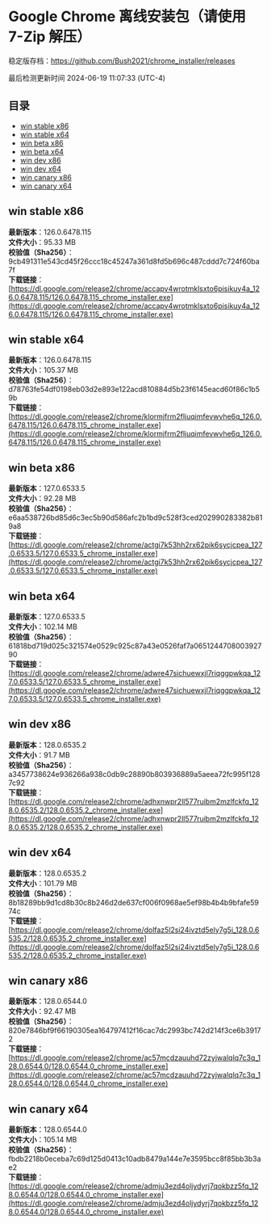 # Google Chrome 离线安装包（请使用 7-Zip 解压）
稳定版存档：<https://github.com/Bush2021/chrome_installer/releases>

最后检测更新时间
2024-06-19 11:07:33 (UTC-4)


## 目录
* [win stable x86](https://github.com/Bush2021/chrome_installer?tab=readme-ov-file#win-stable-x86)
* [win stable x64](https://github.com/Bush2021/chrome_installer?tab=readme-ov-file#win-stable-x64)
* [win beta x86](https://github.com/Bush2021/chrome_installer?tab=readme-ov-file#win-beta-x86)
* [win beta x64](https://github.com/Bush2021/chrome_installer?tab=readme-ov-file#win-beta-x64)
* [win dev x86](https://github.com/Bush2021/chrome_installer?tab=readme-ov-file#win-dev-x86)
* [win dev x64](https://github.com/Bush2021/chrome_installer?tab=readme-ov-file#win-dev-x64)
* [win canary x86](https://github.com/Bush2021/chrome_installer?tab=readme-ov-file#win-canary-x86)
* [win canary x64](https://github.com/Bush2021/chrome_installer?tab=readme-ov-file#win-canary-x64)

## win stable x86
**最新版本**：126.0.6478.115  
**文件大小**：95.33 MB  
**校验值（Sha256）**：9cb491311e543cd45f26ccc18c45247a361d8fd5b696c487cddd7c724f60ba7f  
**下载链接**：[https://dl.google.com/release2/chrome/accapv4wrotmklsxto6pisikuy4a_126.0.6478.115/126.0.6478.115_chrome_installer.exe](https://dl.google.com/release2/chrome/accapv4wrotmklsxto6pisikuy4a_126.0.6478.115/126.0.6478.115_chrome_installer.exe)  

## win stable x64
**最新版本**：126.0.6478.115  
**文件大小**：105.37 MB  
**校验值（Sha256）**：d78763fe54df0198eb03d2e893e122acd810884d5b23f6145eacd60f86c1b59b  
**下载链接**：[https://dl.google.com/release2/chrome/klormjfrm2fljuqimfevwvhe6q_126.0.6478.115/126.0.6478.115_chrome_installer.exe](https://dl.google.com/release2/chrome/klormjfrm2fljuqimfevwvhe6q_126.0.6478.115/126.0.6478.115_chrome_installer.exe)  

## win beta x86
**最新版本**：127.0.6533.5  
**文件大小**：92.28 MB  
**校验值（Sha256）**：e6aa538726bd85d6c3ec5b90d586afc2b1bd9c528f3ced202990283382b819a8  
**下载链接**：[https://dl.google.com/release2/chrome/actgi7k53hh2rx62pik6sycjcpea_127.0.6533.5/127.0.6533.5_chrome_installer.exe](https://dl.google.com/release2/chrome/actgi7k53hh2rx62pik6sycjcpea_127.0.6533.5/127.0.6533.5_chrome_installer.exe)  

## win beta x64
**最新版本**：127.0.6533.5  
**文件大小**：102.14 MB  
**校验值（Sha256）**：61818bd719d025c321574e0529c925c87a43e0526faf7a065124470800392790  
**下载链接**：[https://dl.google.com/release2/chrome/adwre47sichuewxjl7riqggpwkqa_127.0.6533.5/127.0.6533.5_chrome_installer.exe](https://dl.google.com/release2/chrome/adwre47sichuewxjl7riqggpwkqa_127.0.6533.5/127.0.6533.5_chrome_installer.exe)  

## win dev x86
**最新版本**：128.0.6535.2  
**文件大小**：91.7 MB  
**校验值（Sha256）**：a3457738624e936266a938c0db9c28890b803936889a5aeea72fc995f1287c92  
**下载链接**：[https://dl.google.com/release2/chrome/adhxnwpr2ll577ruibm2mzlfckfq_128.0.6535.2/128.0.6535.2_chrome_installer.exe](https://dl.google.com/release2/chrome/adhxnwpr2ll577ruibm2mzlfckfq_128.0.6535.2/128.0.6535.2_chrome_installer.exe)  

## win dev x64
**最新版本**：128.0.6535.2  
**文件大小**：101.79 MB  
**校验值（Sha256）**：8b18289bb9d1cd8b30c8b246d2de637cf006f0968ae5ef98b4b4b9bfafe5974c  
**下载链接**：[https://dl.google.com/release2/chrome/dolfaz5l2si24ivztd5ely7g5i_128.0.6535.2/128.0.6535.2_chrome_installer.exe](https://dl.google.com/release2/chrome/dolfaz5l2si24ivztd5ely7g5i_128.0.6535.2/128.0.6535.2_chrome_installer.exe)  

## win canary x86
**最新版本**：128.0.6544.0  
**文件大小**：92.47 MB  
**校验值（Sha256）**：820e7846bf9f66190305ea164797412f16cac7dc2993bc742d214f3ce6b39172  
**下载链接**：[https://dl.google.com/release2/chrome/ac57mcdzauuhd72zyjwalqlq7c3q_128.0.6544.0/128.0.6544.0_chrome_installer.exe](https://dl.google.com/release2/chrome/ac57mcdzauuhd72zyjwalqlq7c3q_128.0.6544.0/128.0.6544.0_chrome_installer.exe)  

## win canary x64
**最新版本**：128.0.6544.0  
**文件大小**：105.14 MB  
**校验值（Sha256）**：fbdb2218b0eceba7c69d125d0413c10adb8479a144e7e3595bcc8f85bb3b3ae2  
**下载链接**：[https://dl.google.com/release2/chrome/admju3ezd4oljydyrj7qokbzz5fq_128.0.6544.0/128.0.6544.0_chrome_installer.exe](https://dl.google.com/release2/chrome/admju3ezd4oljydyrj7qokbzz5fq_128.0.6544.0/128.0.6544.0_chrome_installer.exe)  

